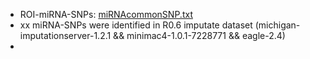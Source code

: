 * ROI-miRNA-SNPs: [miRNAcommonSNP.txt](https://github.com/Shicheng-Guo/AnnotationDatabase/blob/master/hg19/miRNA/miRNA-SNP/miRNAcommonSNP.txt)
* xx miRNA-SNPs were identified in R0.6 imputate dataset (michigan-imputationserver-1.2.1 && minimac4-1.0.1-7228771 && eagle-2.4)
* 
